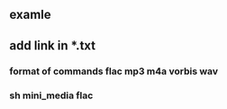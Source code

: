 ## examle

## add link in *.txt
### format of commands flac mp3 m4a vorbis wav

### sh mini_media flac
